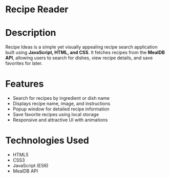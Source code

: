# Recipe Reader 

# Description  
Recipe Ideas is a simple yet visually appealing recipe search application built using **JavaScript, HTML, and CSS**. It fetches recipes from the **MealDB API**, allowing users to search for dishes, view recipe details, and save favorites for later.  

# Features  
- Search for recipes by ingredient or dish name  
- Displays recipe name, image, and instructions  
- Popup window for detailed recipe information  
- Save favorite recipes using local storage 
- Responsive and attractive UI with animations  

# Technologies Used  
- HTML5
- CSS3  
- JavaScript (ES6)  
- MealDB API
